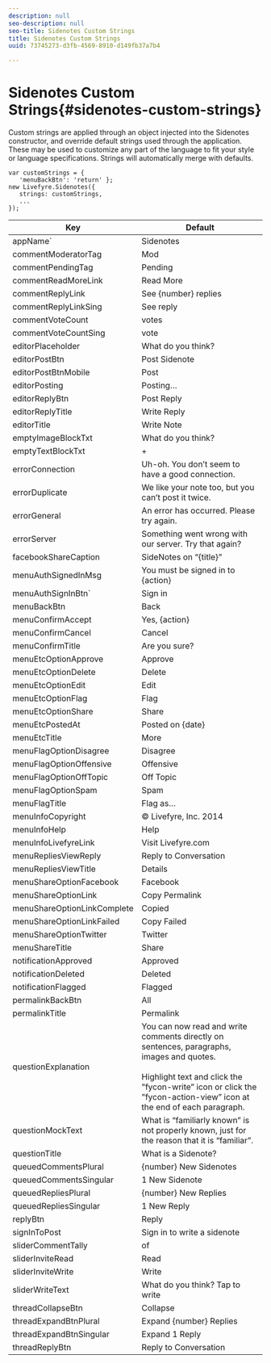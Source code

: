 ```yaml
---
description: null
seo-description: null
seo-title: Sidenotes Custom Strings
title: Sidenotes Custom Strings
uuid: 73745273-d3fb-4569-8910-d149fb37a7b4

---
```


# Sidenotes Custom Strings{#sidenotes-custom-strings}

Custom strings are applied through an object injected into the Sidenotes constructor, and override default strings used through the application. These may be used to customize any part of the language to fit your style or language specifications. Strings will automatically merge with defaults.

```
var customStrings = { 
   'menuBackBtn': 'return' }; 
new Livefyre.Sidenotes({ 
   strings: customStrings, 
   ...  
});
```

|  Key  | Default  |
|---|---|
|  appName`  | Sidenotes  |
|  commentModeratorTag  | Mod  |
|  commentPendingTag  | Pending  |
|  commentReadMoreLink  | Read More  |
|  commentReplyLink  | See {number} replies  |
|  commentReplyLinkSing  | See reply  |
|  commentVoteCount  | votes  |
|  commentVoteCountSing  | vote  |
|  editorPlaceholder  | What do you think?  |
|  editorPostBtn  | Post Sidenote  |
|  editorPostBtnMobile  | Post  |
|  editorPosting  | Posting…  |
|  editorReplyBtn  | Post Reply  |
|  editorReplyTitle  | Write Reply  |
|  editorTitle  | Write Note  |
|  emptyImageBlockTxt  | What do you think?  |
|  emptyTextBlockTxt  | +  |
|  errorConnection  | Uh-oh. You don’t seem to have a good connection.  |
|  errorDuplicate  | We like your note too, but you can’t post it twice.  |
|  errorGeneral  | An error has occurred. Please try again.  |
|  errorServer  | Something went wrong with our server. Try that again?  |
|  facebookShareCaption  | SideNotes on “{title}”  |
|  menuAuthSignedInMsg  | You must be signed in to {action}  |
|  menuAuthSignInBtn`  | Sign in  |
|  menuBackBtn  | Back  |
|  menuConfirmAccept  | Yes, {action}  |
|  menuConfirmCancel  | Cancel  |
|  menuConfirmTitle  | Are you sure?  |
|  menuEtcOptionApprove  | Approve  |
|  menuEtcOptionDelete  | Delete  |
|  menuEtcOptionEdit  | Edit  |
|  menuEtcOptionFlag  | Flag  |
|  menuEtcOptionShare  | Share  |
|  menuEtcPostedAt  | Posted on {date}  |
|  menuEtcTitle | More  |
|  menuFlagOptionDisagree | Disagree  |
|  menuFlagOptionOffensive | Offensive  |
|  menuFlagOptionOffTopic | Off Topic  |
|  menuFlagOptionSpam | Spam  |
|  menuFlagTitle | Flag as…  |
|  menuInfoCopyright | © Livefyre, Inc. 2014  |
|  menuInfoHelp | Help  |
|  menuInfoLivefyreLink | Visit Livefyre.com  |
|  menuRepliesViewReply | Reply to Conversation  |
|  menuRepliesViewTitle | Details  |
|  menuShareOptionFacebook | Facebook  |
|  menuShareOptionLink | Copy Permalink  |
|  menuShareOptionLinkComplete | Copied  |
|  menuShareOptionLinkFailed  | Copy Failed  |
|  menuShareOptionTwitter | Twitter  |
|  menuShareTitle | Share  |
|  notificationApproved | Approved  |
|  notificationDeleted | Deleted  |
|  notificationFlagged | Flagged  |
|  permalinkBackBtn | All  |
|  permalinkTitle | Permalink  |
|  questionExplanation | You can now read and write comments directly on sentences, paragraphs, images and quotes.<br><br>Highlight text and click the ”fycon-write” icon or click the ”fycon-action-view” icon at the end of each paragraph. |
|  questionMockText | What is “familiarly known” is not properly known, just for the reason that it is “familiar”.  |
|  questionTitle | What is a Sidenote?  |
|  queuedCommentsPlural | {number} New Sidenotes  |
|  queuedCommentsSingular | 1 New Sidenote  |
|  queuedRepliesPlural | {number} New Replies  |
|  queuedRepliesSingular  | 1 New Reply  |
|  replyBtn | Reply  |
|  signInToPost | Sign in to write a sidenote  |
|  sliderCommentTally | of  |
|  sliderInviteRead | Read  |
|  sliderInviteWrite | Write  |
|  sliderWriteText | What do you think? Tap to write  |
|  threadCollapseBtn | Collapse  |
|  threadExpandBtnPlural | Expand {number} Replies  |
|  threadExpandBtnSingular | Expand 1 Reply  |
|  threadReplyBtn | Reply to Conversation  |
